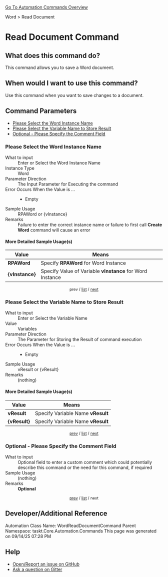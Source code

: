 <!--TITLE: Read Document Command -->
<!-- SUBTITLE: a command in the Word group. -->
[Go To Automation Commands Overview](/automation-commands.md)


Word &gt; Read Document


# Read Document Command


## What does this command do?
This command allows you to save a Word document.


## When would I want to use this command?
Use this command when you want to save changes to a document.


<a id="param_list"></a>
## Command Parameters
- [Please Select the Word Instance Name](#param_0)
- [Please Select the Variable Name to Store Result](#param_1)
- [Optional - Please Specify the Comment Field](#param_2)


<a id="param_0"></a>
### Please Select the Word Instance Name


<dl>
<dt>What to input</dt><dd>Enter or Select the Word Instance Name</dd>
<dt>Instance Type</dt><dd>Word</dd>
<dt>Parameter Direction</dt><dd>The Input Parameter for Executing the command</dd>
<dt>Error Occurs When the Value is ...</dt><dd><ul>
<li>Empty</li>
</ul></dd>
<dt>Sample Usage</dt><dd>RPAWord or {vInstance}</dd>
<dt>Remarks</dt><dd>Failure to enter the correct instance name or failure to first call <strong>Create Word</strong> command will cause an error</dd>
</dl>




#### More Detailed Sample Usage(s)
| Value | Means |
|---|---|
| <strong>RPAWord</strong> | Specify **RPAWord** for Word Instance |
| <strong>{vInstance}</strong> | Specify Value of Variable **vInstance** for Word Instance |


<div style="font-size: 90%; text-align: center">


prev / [list](#param_list) / [next](#param_1)


</div>


<a id="param_1"></a>
### Please Select the Variable Name to Store Result


<dl>
<dt>What to input</dt><dd>Enter or Select the Variable Name</dd>
<dt>Value</dt><dd>Variables</dd>
<dt>Parameter Direction</dt><dd>The Parameter for Storing the Result of command execution</dd>
<dt>Error Occurs When the Value is ...</dt><dd><ul>
<li>Empty</li>
</ul></dd>
<dt>Sample Usage</dt><dd>vResult or {vResult}</dd>
<dt>Remarks</dt><dd>(nothing)</dd>
</dl>




#### More Detailed Sample Usage(s)
| Value | Means |
|---|---|
| <strong>vResult</strong> | Specify Variable Name **vResult** |
| <strong>{vResult}</strong> | Specify Variable Name **vResult** |


<div style="font-size: 90%; text-align: center">


[prev](#param_1) / [list](#param_list) / [next](#param_2)


</div>


<a id="param_2"></a>
### Optional - Please Specify the Comment Field


<dl>
<dt>What to input</dt><dd>Optional field to enter a custom comment which could potentially describe this command or the need for this command, if required</dd>
<dt>Sample Usage</dt><dd>(nothing)</dd>
<dt>Remarks</dt><dd><strong>Optional</strong><br></dd>
</dl>




<div style="font-size: 90%; text-align: center">


[prev](#param_2) / [list](#param_list) / next


</div>


## Developer/Additional Reference
Automation Class Name: WordReadDocumentCommand
Parent Namespace: taskt.Core.Automation.Commands
This page was generated on 09/14/25 07:28 PM


## Help
- [Open/Report an issue on GitHub](https://github.com/rcktrncn/taskt/issues/new)
- [Ask a question on Gitter](https://gitter.im/taskt-rpa/Lobby)
